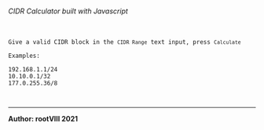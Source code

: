 ###### CIDR Calculator built with Javascript


<pre>
  <code>
Give a valid CIDR block in the <code>CIDR Range</code> text input, press <code>Calculate</code>

Examples:

192.168.1.1/24
10.10.0.1/32
177.0.255.36/8

  </code>
</pre>

<hr>
<b>Author: rootVIII 2021</b><br>